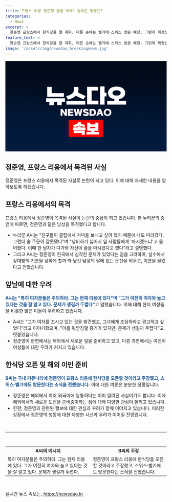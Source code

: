 ```yaml
---
title: 프랑스 리옹 정준영 클럽 목격! 놀라운 행동은?
categories:
  - News
excerpt: >
  한손엔 프랑스에서 한식당을 열 계획, 다른 손에는 벨기에·스위스 방문 예정. 그런데 제정신인지 의문의 인물과 목격 소식이 전해졌다. 프랑스 리옹에서 정준영을 목격한 사실이 밝혀졌는데, 그가 다가온 여성에게 경고를 하고, 알려진 모습과는 다른 평범한 모습을 보였다는 주장까지 제기되고 있다. 정준영은 해외 생활로 외국어 능통하며, 프랑스 레스토랑 오픈까지 시도한 것으로 전해졌지만, 여전히 논란의 중심에 서 있다.
feature_text: >
  한손엔 프랑스에서 한식당을 열 계획, 다른 손에는 벨기에·스위스 방문 예정. 그런데 제정신인지 의문의 인물과 목격 소식이 전해졌다. 프랑스 리옹에서 정준영을 목격한 사실이 밝혀졌는데, 그가 다가온 여성에게 경고를 하고, 알려진 모습과는 다른 평범한 모습을 보였다는 주장까지 제기되고 있다. 정준영은 해외 생활로 외국어 능통하며, 프랑스 레스토랑 오픈까지 시도한 것으로 전해졌지만, 여전히 논란의 중심에 서 있다.
image: '/assets/img/newsdao_breakingnews.jpg'
---
```


<p><img src="/assets/img/newsdao_breakingnews.jpg" alt="bookingtag 속보" /></p>

<h2 data-ke-size="size26">정준영, 프랑스 리옹에서 목격된 사실</h2>

<p data-ke-size="size16">정준영은 프랑스 리옹에서 목격된 사실로 논란이 되고 있다. 이에 대해 자세한 내용을 알아보도록 하겠습니다.</p>

<h2 data-ke-size="size24">프랑스 리옹에서의 목격</h2>

<p data-ke-size="size16">프랑스 리옹에서 정준영이 목격된 사실이 논란의 중심이 되고 있습니다. 한 누리꾼의 증언에 따르면, 정준영과 닮은 남성을 목격했다고 합니다.</p>

<ul>
    <li>누리꾼 A씨는 "친구들이 클럽에서 저녁을 보내고 싶어 했기 때문에 나도 따라갔다. 그런데 술 주문이 잘못됐다"며 "낭비하기 싫어서 옆 사람들에게 '마시겠느냐'고 물어봤다. 이때 한 남자가 다가와 자신이 술을 마시겠다고 했다"라고 설명했다.</li>
    <li>그리고 A씨는 정준영이 한국에서 심각한 문제가 있었다는 점을 고려하여, 실수해서 상대방의 기분을 상하게 할까 봐 낯선 남성의 팔에 있는 문신을 외우고, 이름을 물었다고 전했습니다.</li>
</ul>

<h2 data-ke-size="size24">앞날에 대한 우려</h2>

<p data-ke-size="size16"><b><span style="color: #1a5490;">A씨는 "특히 여자분들은 주의하라. 그는 현재 리옹에 있다"며 "그가 여전히 여자와 놀고 있다는 것을 잘 알고 있다. 문제가 생길까 두렵다"</span></b>고 말했습니다. 이에 대해 현지 여성들을 비롯한 많은 이들이 우려하고 있습니다.</p>

<ul>
    <li>A씨는 "그가 여자를 꼬시고 있는 것을 발견했고, 그녀에게 조심하라고 경고하고 싶었다"라고 이야기했으며, "이를 뒷받침할 증거가 있지만, 문제가 생길까 두렵다"고 덧붙였습니다.</li>
    <li>정준영이 한편에서는 해외에서 새로운 일을 준비하고 있고, 다른 측면에서는 여전히 여성들에 대한 우려가 커지고 있습니다.</li>
</ul>

<h2 data-ke-size="size24">한식당 오픈 및 해외 이민 준비</h2>

<p data-ke-size="size16"><b><span style="color: #1a5490;">B씨는 국내 커뮤니티에 정준영이 프랑스 리옹에 한식당을 오픈할 것이라고 주장했고, 스위스·벨기에도 방문한다는 소식을 전했습니다.</span></b> 이에 대한 여론은 분분한 상황입니다.</p>

<ul>
    <li>정준영은 해외에서 여러 외국어에 능통하다는 이미 알려진 사실이기도 합니다. 이에 해외에서의 새로운 도전을 준비중이라는 점에 대해 다양한 관심이 쏠리고 있습니다.</li>
    <li>한편, 정준영과 관련된 행보에 대한 관심과 우려가 함께 이어지고 있습니다. 이러한 상황에서 정준영의 행동에 대한 다양한 시선과 우려가 이어질 전망입니다.</li>
</ul>

<p data-ke-size="size16">&nbsp;</p>

<hr>

<p data-ke-size="size16">&nbsp;</p>

<table>
    <tbody>
        <tr>
            <td style="text-align: center; height: 17px;"><b>A씨의 메시지</b></td>
            <td style="text-align: center; height: 17px;"><b>B씨의 주장</b></td>
        </tr>
        <tr>
            <td>특히 여자분들은 주의하라. 그는 현재 리옹에 있다. 그가 여전히 여자와 놀고 있다는 것을 잘 알고 있다. 문제가 생길까 두렵다.</td>
            <td>정준영이 프랑스 리옹에 한식당을 오픈할 것이라고 주장했고, 스위스·벨기에도 방문한다는 소식을 전했습니다.</td>
        </tr>
    </tbody>
</table>

<p data-ke-size="size16">&nbsp;</p>
실시간 뉴스 속보는, <a href="https://newsdao.kr" rel="dofollow">https://newsdao.kr</a>


